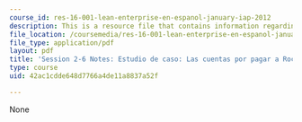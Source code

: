 ```yaml
---
course_id: res-16-001-lean-enterprise-en-espanol-january-iap-2012
description: This is a resource file that contains information regarding session 2-6.
file_location: /coursemedia/res-16-001-lean-enterprise-en-espanol-january-iap-2012/42ac1cdde648d7766a4de11a8837a52f_MITRES_16_001IAP12_2-6_Cas.pdf
file_type: application/pdf
layout: pdf
title: 'Session 2-6 Notes: Estudio de caso: Las cuentas por pagar a Rockwell Collins'
type: course
uid: 42ac1cdde648d7766a4de11a8837a52f

---
```

None